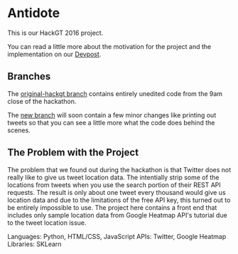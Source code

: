 # Antidote

This is our HackGT 2016 project.

You can read a little more about the motivation for the project and the implementation on our [Devpost](http://devpost.com/software/overdose).

## Branches

The [original-hackgt branch](https://github.com/Bobzeka/BMSHackGT2016/tree/Original-HackGT) contains
entirely unedited code from the 9am close of the hackathon.

The [new branch](https://github.com/Bobzeka/BMSHackGT2016/tree/new) will soon contain a few minor changes
like printing out tweets so that you can see a little more what the code does behind the scenes.

## The Problem with the Project

The problem that we found out during the hackathon is that Twitter does not really like to give us tweet
location data. The intentially strip some of the locations from tweets when you use the search portion of
their REST API requests. The result is only about one tweet every thousand would give us location data and
due to the limitations of the free API key, this turned out to be entirely impossible to use. The project
here contains a front end that includes only sample location data from Google Heatmap API's tutorial due
to the tweet location issue.


Languages: Python, HTML/CSS, JavaScript
APIs: Twitter, Google Heatmap
Libraries: SKLearn
